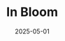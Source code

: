 ---
title: "In Bloom"
tags: "card"
date: "2025-05-01"

cardItem:
    title: In Bloom
    role: AI/Combat/UI programming  
    summaryOne: Third game project at FutureGames, a first person horror survival game in a post-apocalyptic world where nature has taken over.
    summaryTwo: Worked on the enemy combat and AI, also did UI Programming     
    url: projects/in-bloom/
    urlText:   
    imageUrl: 
    startDate: "2025/05"
    endDate: "2025/6"
    peopleAmount: 18
    timeWorked: 7 weeks
    engine: Unreal 5 

---